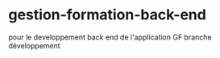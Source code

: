 # gestion-formation-back-end
pour le developpement back end de l'application GF
branche développement 